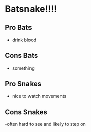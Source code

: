 # Batsnake!!!!

## Pro Bats
- drink blood


## Cons Bats
- something

## Pro Snakes
- nice to watch movements

## Cons Snakes
-often hard to see and likely to step on